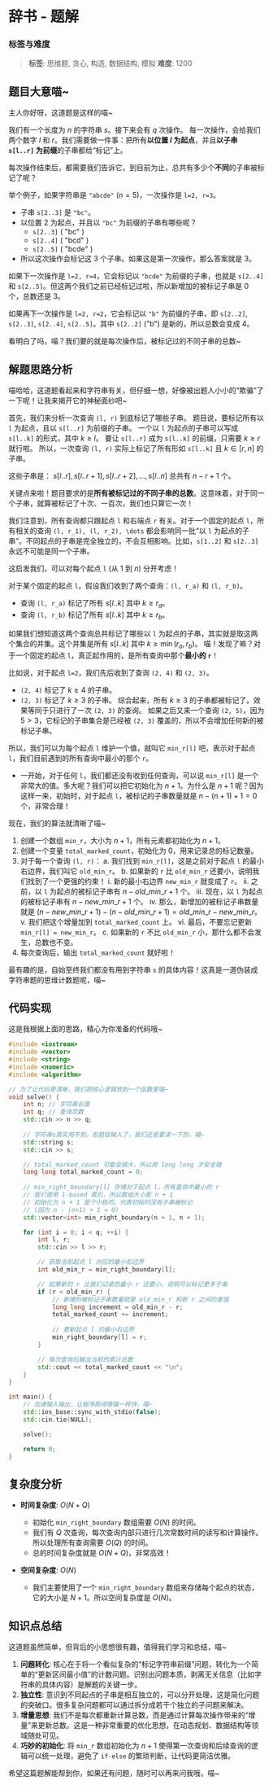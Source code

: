 # 辞书 - 题解

### 标签与难度
> **标签**: 思维题, 贪心, 构造, 数据结构, 模拟
> **难度**: 1200

## 题目大意喵~

主人你好呀，这道题是这样的喵~

我们有一个长度为 $n$ 的字符串 $s$。接下来会有 $q$ 次操作。
每一次操作，会给我们两个数字 $l$ 和 $r$。我们需要做一件事：把所有**以位置 $l$ 为起点**，并且**以子串 `s[l..r]` 为前缀**的子串都给“标记”上。

每次操作结束后，都需要我们告诉它，到目前为止，总共有多少个**不同**的子串被标记了呢？

举个例子，如果字符串是 `"abcde"` ($n=5$)，一次操作是 `l=2, r=3`。
-   子串 `s[2..3]` 是 `"bc"`。
-   以位置 2 为起点，并且以 `"bc"` 为前缀的子串有哪些呢？
    -   `s[2..3]` ( "bc" )
    -   `s[2..4]` ( "bcd" )
    -   `s[2..5]` ( "bcde" )
-   所以这次操作会标记这 3 个子串。如果这是第一次操作，那么答案就是 3。

如果下一次操作是 `l=2, r=4`，它会标记以 `"bcde"` 为前缀的子串，也就是 `s[2..4]` 和 `s[2..5]`。但这两个我们之前已经标记过啦，所以新增加的被标记子串是 0 个，总数还是 3。

如果再下一次操作是 `l=2, r=2`，它会标记以 `"b"` 为前缀的子串，即 `s[2..2]`, `s[2..3]`, `s[2..4]`, `s[2..5]`。其中 `s[2..2]` ("b") 是新的，所以总数会变成 4。

看明白了吗，喵？我们要的就是每次操作后，被标记过的不同子串的总数~

## 解题思路分析

喵哈哈，这道题看起来和字符串有关，但仔细一想，好像被出题人小小的“欺骗”了一下呢！让我来揭开它的神秘面纱吧~

首先，我们来分析一次查询 `(l, r)` 到底标记了哪些子串。
题目说，要标记所有以 `l` 为起点，且以 `s[l..r]` 为前缀的子串。
一个以 `l` 为起点的子串可以写成 `s[l..k]` 的形式，其中 $k \ge l$。
要让 `s[l..r]` 成为 `s[l..k]` 的前缀，只需要 $k \ge r$ 就行啦。
所以，一次查询 `(l, r)` 实际上标记了所有形如 `s[l..k]` 且 $k \in [r, n]$ 的子串。

这些子串是：
$s[l..r], s[l..r+1], s[l..r+2], \dots, s[l..n]$
总共有 $n - r + 1$ 个。

关键点来啦！题目要求的是**所有被标记过的不同子串的总数**。这意味着，对于同一个子串，就算被标记了十次、一百次，我们也只算它一次！

我们注意到，所有查询都只跟起点 `l` 和右端点 `r` 有关。对于一个固定的起点 `l`，所有相关的查询 `(l, r_1), (l, r_2), \dots` 都会影响同一批“以 `l` 为起点的子串”。不同起点的子串是完全独立的，不会互相影响。比如，`s[1..2]` 和 `s[2..3]` 永远不可能是同一个子串。

这启发我们，可以对每个起点 `l` (从 1 到 $n$) 分开考虑！

对于某个固定的起点 `l`，假设我们收到了两个查询：`(l, r_a)` 和 `(l, r_b)`。
-   查询 `(l, r_a)` 标记了所有 $s[l..k]$ 其中 $k \ge r_a$。
-   查询 `(l, r_b)` 标记了所有 $s[l..k]$ 其中 $k \ge r_b$。

如果我们想知道这两个查询总共标记了哪些以 `l` 为起点的子串，其实就是取这两个集合的并集。这个并集是所有 $s[l..k]$ 其中 $k \ge \min(r_a, r_b)$。
喵！发现了嘛？对于一个固定的起点 `l`，真正起作用的，是所有查询中那个**最小的 `r`**！

比如说，对于起点 `l=2`，我们先后收到了查询 `(2, 4)` 和 `(2, 3)`。
-   `(2, 4)` 标记了 $k \ge 4$ 的子串。
-   `(2, 3)` 标记了 $k \ge 3$ 的子串。
综合起来，所有 $k \ge 3$ 的子串都被标记了。效果等同于只进行了一次 `(2, 3)` 的查询。
如果之后又来一个查询 `(2, 5)`，因为 $5 > 3$，它标记的子串集合是已经被 `(2, 3)` 覆盖的，所以不会增加任何新的被标记子串。

所以，我们可以为每个起点 `l` 维护一个值，就叫它 `min_r[l]` 吧，表示对于起点 `l`，我们目前遇到的所有查询中最小的那个 `r`。
-   一开始，对于任何 `l`，我们都还没有收到任何查询，可以说 `min_r[l]` 是一个非常大的值。多大呢？我们可以把它初始化为 $n+1$。为什么是 $n+1$ 呢？因为这样一来，初始时，对于起点 `l`，被标记的子串数量就是 $n - (n+1) + 1 = 0$ 个，非常合理！

现在，我们的算法就清晰了喵~
1.  创建一个数组 `min_r`，大小为 $n+1$，所有元素都初始化为 $n+1$。
2.  创建一个变量 `total_marked_count`，初始化为 0，用来记录总的标记数量。
3.  对于每一个查询 `(l, r)`：
    a.  我们找到 `min_r[l]`，这是之前对于起点 `l` 的最小右边界，我们叫它 `old_min_r`。
    b.  如果新的 `r` 比 `old_min_r` 还要小，说明我们找到了一个更强的约束！
        i.  新的最小右边界 `new_min_r` 就变成了 `r`。
        ii. 之前，以 `l` 为起点的被标记子串有 $n - old\_min\_r + 1$ 个。
        iii. 现在，以 `l` 为起点的被标记子串有 $n - new\_min\_r + 1$ 个。
        iv. 那么，新增加的被标记子串数量就是 $(n - new\_min\_r + 1) - (n - old\_min\_r + 1) = old\_min\_r - new\_min\_r$。
        v.  我们把这个增量加到 `total_marked_count` 上。
        vi. 最后，不要忘记更新 `min_r[l] = new_min_r`。
    c.  如果新的 `r` 不比 `old_min_r` 小，那什么都不会发生，总数也不变。
4.  每次查询后，输出 `total_marked_count` 就好啦！

最有趣的是，自始至终我们都没有用到字符串 `s` 的具体内容！这真是一道伪装成字符串题的思维计数题呢，喵~

## 代码实现

这是我根据上面的思路，精心为你准备的代码哦~

```cpp
#include <iostream>
#include <vector>
#include <string>
#include <numeric>
#include <algorithm>

// 为了让代码更清晰，我们把核心逻辑放到一个函数里喵~
void solve() {
    int n; // 字符串长度
    int q; // 查询次数
    std::cin >> n >> q;
    
    // 字符串s其实用不到，但题目输入了，我们还是要读一下的，喵~
    std::string s;
    std::cin >> s;

    // total_marked_count 可能会很大，所以用 long long 才安全哦
    long long total_marked_count = 0;
    
    // min_right_boundary[l] 存储对于起点 l，所有查询中最小的 r
    // 我们使用 1-based 索引，所以数组大小是 n + 1
    // 初始化为 n + 1 是个小技巧，代表初始时没有子串被标记
    // (因为 n - (n+1) + 1 = 0)
    std::vector<int> min_right_boundary(n + 1, n + 1);

    for (int i = 0; i < q; ++i) {
        int l, r;
        std::cin >> l >> r;

        // 获取当前起点 l 对应的最小右边界
        int old_min_r = min_right_boundary[l];

        // 如果新的 r 比我们记录的最小 r 还要小，说明可以标记更多子串
        if (r < old_min_r) {
            // 新增的被标记子串数量就是 old_min_r 和新 r 之间的差值
            long long increment = old_min_r - r;
            total_marked_count += increment;
            
            // 更新起点 l 的最小右边界
            min_right_boundary[l] = r;
        }

        // 每次查询后输出当前的累计总数
        std::cout << total_marked_count << "\n";
    }
}

int main() {
    // 加速输入输出，让程序跑得像猫一样快，喵~
    std::ios_base::sync_with_stdio(false);
    std::cin.tie(NULL);

    solve();

    return 0;
}
```

## 复杂度分析

-   **时间复杂度**: $O(N + Q)$
    -   初始化 `min_right_boundary` 数组需要 $O(N)$ 的时间。
    -   我们有 $Q$ 次查询，每次查询内部只进行几次常数时间的读写和计算操作。所以处理所有查询需要 $O(Q)$ 的时间。
    -   总的时间复杂度就是 $O(N + Q)$，非常高效！

-   **空间复杂度**: $O(N)$
    -   我们主要使用了一个 `min_right_boundary` 数组来存储每个起点的状态，它的大小是 $N+1$。所以空间复杂度是 $O(N)$。

## 知识点总结

这道题虽然简单，但背后的小思想很有趣，值得我们学习和总结，喵~

1.  **问题转化**: 核心在于将一个看似复杂的“标记字符串前缀”问题，转化为一个简单的“更新区间最小值”的计数问题。识别出问题本质，剥离无关信息（比如字符串的具体内容）是解题的关键一步。
2.  **独立性**: 意识到不同起点的子串是相互独立的，可以分开处理，这是简化问题的突破口。很多复杂问题都可以通过拆分成若干个独立的子问题来解决。
3.  **增量思想**: 我们不是每次都重新计算总数，而是通过计算每次操作带来的“增量”来更新总数。这是一种非常重要的优化思想，在动态规划、数据结构等领域随处可见。
4.  **巧妙的初始化**: 将 `min_r` 数组初始化为 $n+1$ 使得第一次查询和后续查询的逻辑可以统一处理，避免了 `if-else` 的繁琐判断，让代码更简洁优雅。

希望这篇题解能帮到你，如果还有问题，随时可以再来问我哦，喵~